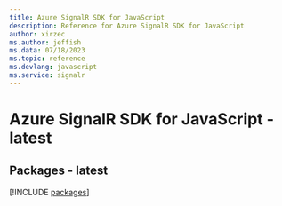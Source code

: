 ```yaml
---
title: Azure SignalR SDK for JavaScript
description: Reference for Azure SignalR SDK for JavaScript
author: xirzec
ms.author: jeffish
ms.data: 07/18/2023
ms.topic: reference
ms.devlang: javascript
ms.service: signalr
---
```

# Azure SignalR SDK for JavaScript - latest
## Packages - latest
[!INCLUDE [packages](signalr-index.md)]
